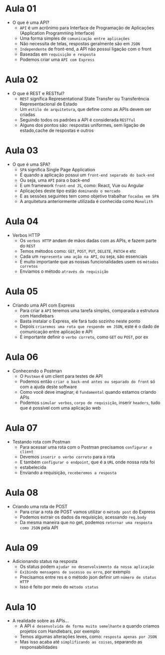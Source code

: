 # Aula 01

- O que é uma API?
  - `API` é um acrônimo para Interface de Programação de Aplicações (Application Programming Interface)
  - Uma forma simples de `comunicação entre aplicações`
  - Não necessita de telas, respostas geralmente são em `JSON`
  - `Independente` de front-end, a API não possui ligação com o front
  - Baseadas em `requisição e resposta`
  - Podemos criar uma `API com Express`

# Aula 02

- O que é REST e RESTful?
  - `REST` significa Representational State Transfer ou Transferência Representacional de Estado
  - Um `estilo de arquitetura`, que define como as APIs devem ser criadas
  - Seguindo todos os padrões a API é considerada `RESTful`
  - Alguns dos pontos säo: respostas uniformes, sem ligação de estado,cache de respostas e outros

# Aula 03

- O que é uma SPA?
  - `SPA` significa Single Page Application
  - É quando a aplicação possui um `front-end separado do back-end`
  - Ou seja, uma `API` para o back-end
  - E um framework `front-end JS`, como: React, Vue ou Angular
  - Aplicações deste tipo estão `dominando o mercado`
  - E as sessões seguintes tem como objetivo trabalhar `focadas em SPA`
  - A arquitetura anteriormente utilizada é conhecida como `Monolith`

# Aula 04

- Verbos HTTP
  - Os `verbos HTTP` andam de mãos dadas com as APIs, e fazem parte do `REST`
  - Temos métodos como: `GET`, `POST`, `PUT`, `DELETE`, `PATCH` e etc
  - Cada um `representa uma ação na API`, ou seja, säo essenciais
  - É muito importante que as nossas funcionalidades usem os `métodos corretos`
  - Enviamos o método `através da requisição`

# Aula 05

- Criando uma API com Express
  - Para criar a `API` teremos uma tarefa simples, comparada a estrutura com Handlebars
  - Basta instalar o Express, ele fará tudo sozinho neste ponto
  - Depois `criaremos uma rota que responde em JSON`, este é o dado de comunicação entre aplicação e API
  - É importante definir o `verbo correto`, como `GET` ou `POST`, por ex

# Aula 06

- Conhecendo o Postman
  - O `Postman` é um client para testes de API
  - Podemos então `criar o back-end antes ou separado do front` só com a ajuda deste software
  - Como você deve imaginar, é `fundamental` quando estamos criando APIs
  - Podemos `simular verbos`, `corpo de requisição`, inserir `headers`, tudo que é possível com uma aplicação web

# Aula 07

- Testando rota com Postman
  - Para acessar uma rota com o Postman precisamos `configurar o client`
  - Devemos `inserir o verbo correto` para a rota
  - E também `configurar o endpoint`, que é a `URL` onde nossa rota foi
  - estabelecida
  - Enviando a requisição, `receberemos a resposta`

# Aula 08

- Criando uma rota de POST
  - Para criar a rota de POST vamos utilizar o `método post` do Express
  - Podemos extrair os dados da requisição, acessando `req.body`
  - Da mesma maneira que no get, podemos `retornar uma resposta como JSON` pela API

# Aula 09

- Adicionando status na resposta
  - Os status podem `ajudar no desenvolvimento da nossa aplicação`
  - `Exibindo mensagens de sucesso ou erro`, por exemplo
  - Precisamos entre res e o método json definir um `número de status HTTP`
  - Isso é feito por meio do `método status`

# Aula 10

- A realidade sobre as APIs...
  - A API `é desenvolvida de forma muito semelhante` a quando criamos projetos com Handlebars, por exemplo
  - Temos algumas alterações leves, como: `resposta apenas por JSON`
  - Mas isso acaba até `simplificando as coisas`, separando as responsabilidades